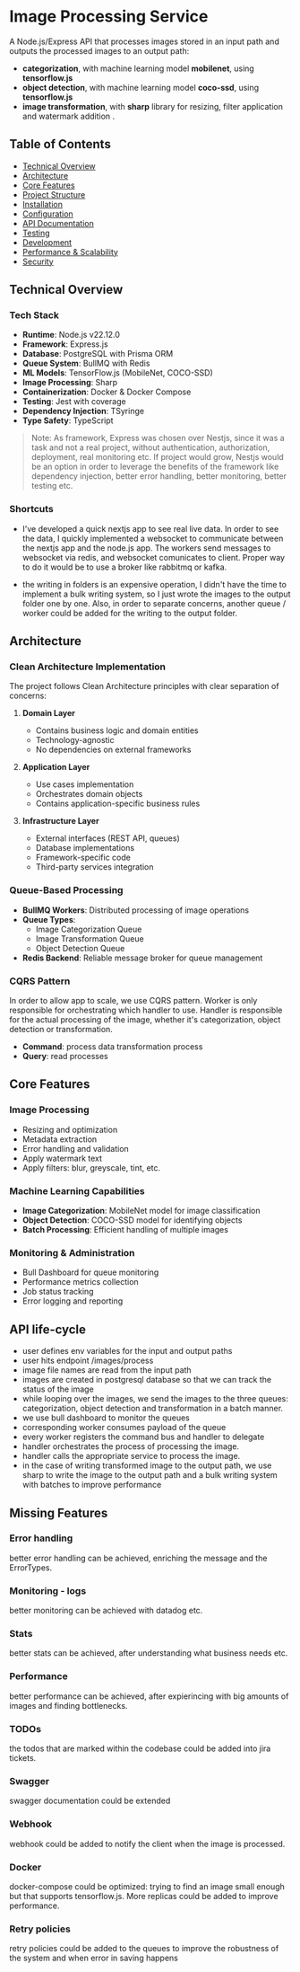 # Image Processing Service

A Node.js/Express API that processes images stored in an input path and outputs the processed images to an output path:
- **categorization**, with machine learning model **mobilenet**, using **tensorflow.js**
- **object detection**, with machine learning model **coco-ssd**, using **tensorflow.js**
- **image transformation**, with **sharp** library for resizing, filter application and watermark addition .

## Table of Contents
- [Technical Overview](#technical-overview)
- [Architecture](#architecture)
- [Core Features](#core-features)
- [Project Structure](#project-structure)
- [Installation](#installation)
- [Configuration](#configuration)
- [API Documentation](#api-documentation)
- [Testing](#testing)
- [Development](#development)
- [Performance & Scalability](#performance--scalability)
- [Security](#security)

## Technical Overview

### Tech Stack
- **Runtime**: Node.js v22.12.0
- **Framework**: Express.js
- **Database**: PostgreSQL with Prisma ORM
- **Queue System**: BullMQ with Redis
- **ML Models**: TensorFlow.js (MobileNet, COCO-SSD)
- **Image Processing**: Sharp
- **Containerization**: Docker & Docker Compose
- **Testing**: Jest with coverage
- **Dependency Injection**: TSyringe
- **Type Safety**: TypeScript

> Note: As framework, Express was chosen over Nestjs, since it was a task and not a real project, without authentication, authorization, deployment, real monitoring etc. If project would grow, Nestjs would be an option in order to leverage the benefits of the framework like dependency injection, better error handling, better monitoring, better testing etc.

### Shortcuts

- I've developed a quick nextjs app to see real live data. In order to see the data, I quickly implemented a websocket to communicate between the nextjs app and the node.js app. The workers send messages to websocket via redis, and websocket comunicates to client. Proper way to do it would be to use a broker like rabbitmq or kafka.

- the writing in folders is an expensive operation, I didn't have the time to implement a bulk writing system, so I just wrote the images to the output folder one by one. Also, in order to separate concerns, another queue / worker could be added for the writing to the output folder.

## Architecture

### Clean Architecture Implementation
The project follows Clean Architecture principles with clear separation of concerns:

1. **Domain Layer**
   - Contains business logic and domain entities
   - Technology-agnostic
   - No dependencies on external frameworks

2. **Application Layer**
   - Use cases implementation
   - Orchestrates domain objects
   - Contains application-specific business rules

3. **Infrastructure Layer**
   - External interfaces (REST API, queues)
   - Database implementations
   - Framework-specific code
   - Third-party services integration

### Queue-Based Processing
- **BullMQ Workers**: Distributed processing of image operations
- **Queue Types**:
  - Image Categorization Queue
  - Image Transformation Queue
  - Object Detection Queue
- **Redis Backend**: Reliable message broker for queue management

### CQRS Pattern
In order to allow app to scale, we use CQRS pattern. Worker is only responsible for orchestrating which handler to use. Handler is responsible for the actual processing of the image, whether it's categorization, object detection or transformation.
- **Command**: process data transformation process
- **Query**: read processes

## Core Features

### Image Processing
- Resizing and optimization
- Metadata extraction
- Error handling and validation
- Apply watermark text
- Apply filters: blur, greyscale, tint, etc.

### Machine Learning Capabilities
- **Image Categorization**: MobileNet model for image classification
- **Object Detection**: COCO-SSD model for identifying objects
- **Batch Processing**: Efficient handling of multiple images

### Monitoring & Administration
- Bull Dashboard for queue monitoring
- Performance metrics collection
- Job status tracking
- Error logging and reporting

## API life-cycle
- user defines env variables for the input and output paths
- user hits endpoint /images/process
- image file names are read from the input path
- images are created in postgresql database so that we can track the status of the image
- while looping over the images, we send the images to the three queues: categorization, object detection and transformation in a batch manner.
- we use bull dashboard to monitor the queues
- corresponding worker consumes payload of the queue
- every worker registers the command bus and handler to delegate
- handler orchestrates the process of processing the image.
- handler calls the appropriate service to process the image.
- in the case of writing transformed image to the output path, we use sharp to write the image to the output path and a bulk writing system with batches to improve performance

## Missing Features

### Error handling
better error handling can be achieved, enriching the message and the ErrorTypes.

### Monitoring - logs
better monitoring can be achieved with datadog etc.

### Stats
better stats can be achieved, after understanding what business needs etc.

### Performance
better performance can be achieved, after expierincing with big amounts of images and finding bottlenecks.

### TODOs
the todos that are marked within the codebase could be added into jira tickets.

### Swagger
swagger documentation could be extended

### Webhook
webhook could be added to notify the client when the image is processed.

### Docker
docker-compose could be optimized: trying to find an image small enough but that supports tensorflow.js. More replicas could be added to improve performance.

### Retry policies
retry policies could be added to the queues to improve the robustness of the system and when error in saving happens